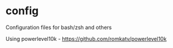 # config
Configuration files for bash/zsh and others

Using powerlevel10k - 
https://github.com/romkatv/powerlevel10k
